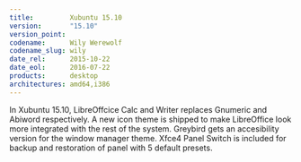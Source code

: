 ```yaml
---
title:         Xubuntu 15.10
version:       "15.10"
version_point:
codename:      Wily Werewolf
codename_slug: wily
date_rel:      2015-10-22
date_eol:      2016-07-22
products:      desktop
architectures: amd64,i386
---
```


In Xubuntu 15.10, LibreOffcice Calc and Writer replaces Gnumeric and Abiword respectively. A new icon theme is shipped to make LibreOffice look more integrated with the rest of the system. Greybird gets an accesibility version for the window manager theme. Xfce4 Panel Switch is included for backup and restoration of panel with 5 default presets.
